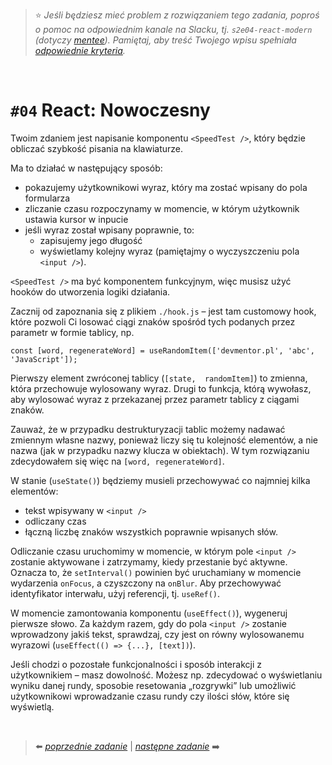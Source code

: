 > :star: *Jeśli będziesz mieć problem z rozwiązaniem tego zadania, poproś o pomoc na odpowiednim kanale na Slacku, tj. `s2e04-react-modern` (dotyczy [mentee](https://devmentor.pl/mentoring-javascript/)). Pamiętaj, aby treść Twojego wpisu spełniała [odpowiednie kryteria](https://devmentor.pl/jak-prosic-o-pomoc/).*
> 
&nbsp;

# `#04` React: Nowoczesny

Twoim zdaniem jest napisanie komponentu `<SpeedTest />`, który będzie obliczać szybkość pisania na klawiaturze.

Ma to działać w następujący sposób:
- pokazujemy użytkownikowi wyraz, który ma zostać wpisany do pola formularza
- zliczanie czasu rozpoczynamy w momencie, w którym użytkownik ustawia kursor w inpucie
- jeśli wyraz został wpisany poprawnie, to:
	- zapisujemy jego długość
	- wyświetlamy kolejny wyraz (pamiętajmy o wyczyszczeniu pola `<input />`).

`<SpeedTest />` ma być komponentem funkcyjnym, więc musisz użyć hooków do utworzenia logiki działania.

Zacznij od zapoznania się z plikiem `./hook.js` – jest tam customowy hook, które pozwoli Ci losować ciągi znaków spośród tych podanych przez parametr w formie tablicy, np.

```
const [word, regenerateWord] = useRandomItem(['devmentor.pl', 'abc', 'JavaScript']);
```

Pierwszy element zwróconej tablicy (`[state,  randomItem]`) to zmienna, która przechowuje wylosowany wyraz. Drugi to funkcja, którą wywołasz, aby wylosować wyraz z przekazanej przez parametr tablicy z ciągami znaków.

Zauważ, że w przypadku destrukturyzacji tablic możemy nadawać zmiennym własne nazwy, ponieważ liczy się tu kolejność elementów, a nie nazwa (jak w przypadku nazwy klucza w obiektach). W tym rozwiązaniu zdecydowałem się więc na `[word, regenerateWord]`.

W stanie (`useState()`) będziemy musieli przechowywać co najmniej kilka elementów:

- tekst wpisywany w `<input />`
- odliczany czas
- łączną liczbę znaków wszystkich poprawnie wpisanych słów.

Odliczanie czasu uruchomimy w momencie, w którym pole `<input />` zostanie aktywowane i zatrzymamy, kiedy przestanie być aktywne. Oznacza to, że `setInterval()` powinien być uruchamiany w momencie wydarzenia `onFocus`, a czyszczony na `onBlur`. Aby przechowywać identyfikator interwału, użyj referencji, tj. `useRef()`.

W momencie zamontowania komponentu (`useEffect()`), wygeneruj pierwsze słowo. Za każdym razem, gdy do pola `<input />` zostanie wprowadzony jakiś tekst, sprawdzaj, czy jest on równy wylosowanemu wyrazowi (`useEffect(() => {...}, [text])`).

Jeśli chodzi o pozostałe funkcjonalności i sposób interakcji z użytkownikiem – masz dowolność. Możesz np. zdecydować o wyświetlaniu wyniku danej rundy, sposobie resetowania „rozgrywki” lub umożliwić użytkownikowi wprowadzanie czasu rundy czy ilości słów, które się wyświetlą.

&nbsp;

> :arrow_left: [*poprzednie zadanie*](./../03) | [*następne zadanie*](./../05) :arrow_right:
